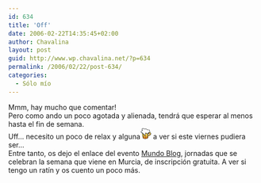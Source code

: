 ```yaml
---
id: 634
title: 'Off'
date: 2006-02-22T14:35:45+02:00
author: Chavalina
layout: post
guid: http://www.wp.chavalina.net/?p=634
permalink: /2006/02/22/post-634/
categories:
  - Sólo mío
---
```

Mmm, hay mucho que comentar!  
Pero como ando un poco agotada y alienada, tendr&aacute; que esperar al menos hasta el fin de semana.  
Uff&#8230; necesito un poco de relax y alguna![cerveza](/imagenes/emoticonos/cerveza.gif) a ver si este viernes pudiera ser&#8230;  
Entre tanto, os dejo el enlace del evento <a href="http://mundoblog06.blogspot.com/" target="_blank">Mundo Blog</a>, jornadas que se celebran la semana que viene en Murcia, de inscripci&oacute;n gratuita. A ver si tengo un rat&iacute;n y os cuento un poco m&aacute;s.